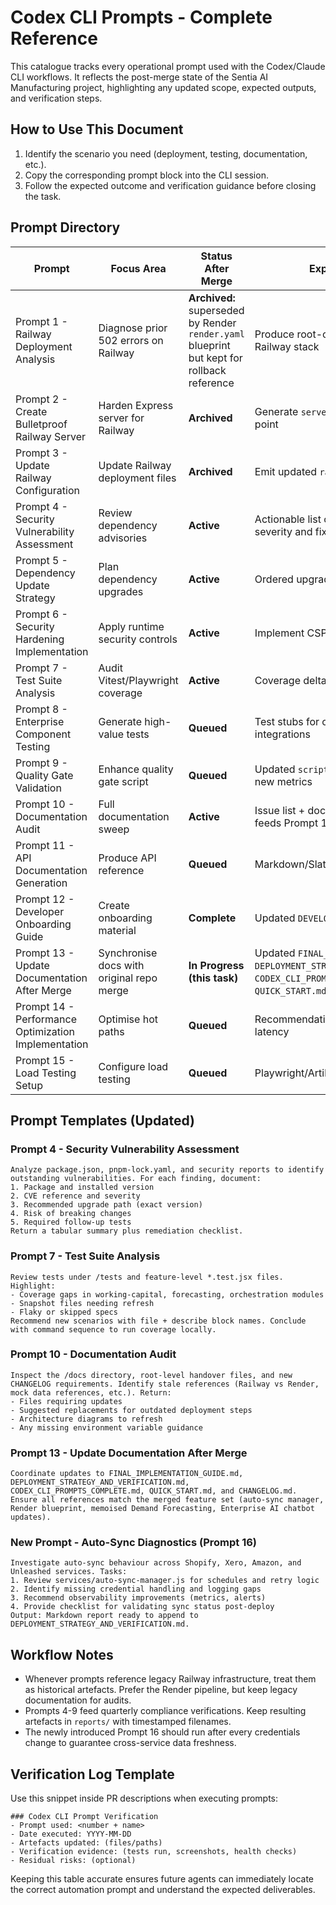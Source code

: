 # Codex CLI Prompts - Complete Reference

This catalogue tracks every operational prompt used with the Codex/Claude CLI workflows. It reflects the post-merge state of the Sentia AI Manufacturing project, highlighting any updated scope, expected outputs, and verification steps.

## How to Use This Document
1. Identify the scenario you need (deployment, testing, documentation, etc.).
2. Copy the corresponding prompt block into the CLI session.
3. Follow the expected outcome and verification guidance before closing the task.

## Prompt Directory

| Prompt | Focus Area | Status After Merge | Expected Outcome | Verification |
| --- | --- | --- | --- | --- |
| Prompt 1 - Railway Deployment Analysis | Diagnose prior 502 errors on Railway | **Archived:** superseded by Render `render.yaml` blueprint but kept for rollback reference | Produce root-cause analysis for legacy Railway stack | Checklist satisfied when mitigation plan documented in `DEPLOYMENT-FIX.md` |
| Prompt 2 - Create Bulletproof Railway Server | Harden Express server for Railway | **Archived** | Generate `server.railway.js` fallback entry point | Test by running `node server.railway.js` locally |
| Prompt 3 - Update Railway Configuration | Update Railway deployment files | **Archived** | Emit updated `railway.json`/scripts | Validate with `railway up` (legacy) |
| Prompt 4 - Security Vulnerability Assessment | Review dependency advisories | **Active** | Actionable list of vulnerable packages with severity and fixes | `pnpm audit` reflects 0 critical/high after remediation |
| Prompt 5 - Dependency Update Strategy | Plan dependency upgrades | **Active** | Ordered upgrade plan with impact notes | Updated plan stored in `DEPENDENCY_UPDATE_PLAN.md` |
| Prompt 6 - Security Hardening Implementation | Apply runtime security controls | **Active** | Implement CSP, rate limiting, MFA checks | Lint/test plus manual review of `server/security` modules |
| Prompt 7 - Test Suite Analysis | Audit Vitest/Playwright coverage | **Active** | Coverage deltas and missing specs | `pnpm run test:run --coverage` >= target |
| Prompt 8 - Enterprise Component Testing | Generate high-value tests | **Queued** | Test stubs for orchestrator, security, integrations | New specs added alongside implementations |
| Prompt 9 - Quality Gate Validation | Enhance quality gate script | **Queued** | Updated `scripts/quality-gate.js` with new metrics | Pipeline logs show pass/fail summary |
| Prompt 10 - Documentation Audit | Full documentation sweep | **Active** | Issue list + doc change plan (this prompt feeds Prompt 13) | Compare doc inventory against `docs/` tree |
| Prompt 11 - API Documentation Generation | Produce API reference | **Queued** | Markdown/Slate-ready endpoint docs | `docs/api/` updated |
| Prompt 12 - Developer Onboarding Guide | Create onboarding material | **Complete** | Updated `DEVELOPER_ONBOARDING.md` | New hires onboard without blockers |
| Prompt 13 - Update Documentation After Merge | Synchronise docs with original repo merge | **In Progress (this task)** | Updated `FINAL_IMPLEMENTATION_GUIDE.md`, `DEPLOYMENT_STRATEGY_AND_VERIFICATION.md`, `CODEX_CLI_PROMPTS_COMPLETE.md`, `QUICK_START.md`, `CHANGELOG.md` | Review file diffs + ensure deployment verification list reflects Render stack |
| Prompt 14 - Performance Optimization Implementation | Optimise hot paths | **Queued** | Recommendations for bundle size, API latency | Compare lighthouse metrics pre/post |
| Prompt 15 - Load Testing Setup | Configure load testing | **Queued** | Playwright/Artillery scenario definitions | Load report saved in `performance-report.json` |

## Prompt Templates (Updated)

### Prompt 4 - Security Vulnerability Assessment
```
Analyze package.json, pnpm-lock.yaml, and security reports to identify outstanding vulnerabilities. For each finding, document:
1. Package and installed version
2. CVE reference and severity
3. Recommended upgrade path (exact version)
4. Risk of breaking changes
5. Required follow-up tests
Return a tabular summary plus remediation checklist.
```

### Prompt 7 - Test Suite Analysis
```
Review tests under /tests and feature-level *.test.jsx files. Highlight:
- Coverage gaps in working-capital, forecasting, orchestration modules
- Snapshot files needing refresh
- Flaky or skipped specs
Recommend new scenarios with file + describe block names. Conclude with command sequence to run coverage locally.
```

### Prompt 10 - Documentation Audit
```
Inspect the /docs directory, root-level handover files, and new CHANGELOG requirements. Identify stale references (Railway vs Render, mock data references, etc.). Return:
- Files requiring updates
- Suggested replacements for outdated deployment steps
- Architecture diagrams to refresh
- Any missing environment variable guidance
```

### Prompt 13 - Update Documentation After Merge
```
Coordinate updates to FINAL_IMPLEMENTATION_GUIDE.md, DEPLOYMENT_STRATEGY_AND_VERIFICATION.md, CODEX_CLI_PROMPTS_COMPLETE.md, QUICK_START.md, and CHANGELOG.md. Ensure all references match the merged feature set (auto-sync manager, Render blueprint, memoised Demand Forecasting, Enterprise AI chatbot updates).
```

### New Prompt - Auto-Sync Diagnostics (Prompt 16)
```
Investigate auto-sync behaviour across Shopify, Xero, Amazon, and Unleashed services. Tasks:
1. Review services/auto-sync-manager.js for schedules and retry logic
2. Identify missing credential handling and logging gaps
3. Recommend observability improvements (metrics, alerts)
4. Provide checklist for validating sync status post-deploy
Output: Markdown report ready to append to DEPLOYMENT_STRATEGY_AND_VERIFICATION.md.
```

## Workflow Notes
- Whenever prompts reference legacy Railway infrastructure, treat them as historical artefacts. Prefer the Render pipeline, but keep legacy documentation for audits.
- Prompts 4-9 feed quarterly compliance verifications. Keep resulting artefacts in `reports/` with timestamped filenames.
- The newly introduced Prompt 16 should run after every credentials change to guarantee cross-service data freshness.

## Verification Log Template
Use this snippet inside PR descriptions when executing prompts:
```
### Codex CLI Prompt Verification
- Prompt used: <number + name>
- Date executed: YYYY-MM-DD
- Artefacts updated: (files/paths)
- Verification evidence: (tests run, screenshots, health checks)
- Residual risks: (optional)
```

Keeping this table accurate ensures future agents can immediately locate the correct automation prompt and understand the expected deliverables.

